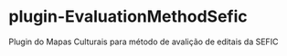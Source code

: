 # plugin-EvaluationMethodSefic
Plugin do Mapas Culturais para método de avalição de editais da SEFIC
